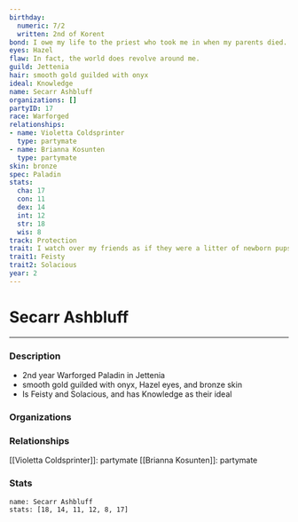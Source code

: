 ```yaml
---
birthday:
  numeric: 7/2
  written: 2nd of Korent
bond: I owe my life to the priest who took me in when my parents died.
eyes: Hazel
flaw: In fact, the world does revolve around me.
guild: Jettenia
hair: smooth gold guilded with onyx
ideal: Knowledge
name: Secarr Ashbluff
organizations: []
partyID: 17
race: Warforged
relationships:
- name: Violetta Coldsprinter
  type: partymate
- name: Brianna Kosunten
  type: partymate
skin: bronze
spec: Paladin
stats:
  cha: 17
  con: 11
  dex: 14
  int: 12
  str: 18
  wis: 8
track: Protection
trait: I watch over my friends as if they were a litter of newborn pups.
trait1: Feisty
trait2: Solacious
year: 2
---
```

# Secarr Ashbluff
---
### Description
- 2nd year Warforged Paladin in Jettenia
- smooth gold guilded with onyx, Hazel eyes, and bronze skin
- Is Feisty and Solacious, and has Knowledge as their ideal

### Organizations
### Relationships
[[Violetta Coldsprinter]]: partymate
[[Brianna Kosunten]]: partymate
### Stats
```statblock
name: Secarr Ashbluff
stats: [18, 14, 11, 12, 8, 17]
```